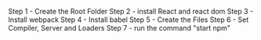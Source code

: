  Step 1 - Create the Root Folder
Step 2 - install React and react dom
Step 3 - Install webpack
Step 4 - Install babel
Step 5 - Create the Files
Step 6 - Set Compiler, Server and Loaders
Step 7 - run the command "start npm"
